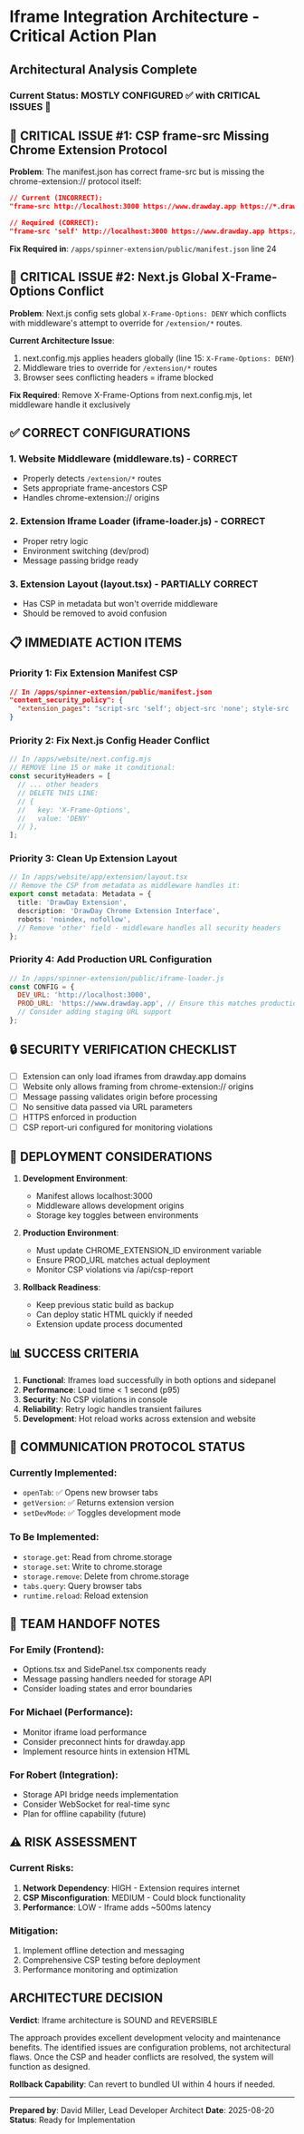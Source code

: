 # Iframe Integration Architecture - Critical Action Plan

## Architectural Analysis Complete

### Current Status: MOSTLY CONFIGURED ✅ with CRITICAL ISSUES 🔴

## 🔴 CRITICAL ISSUE #1: CSP frame-src Missing Chrome Extension Protocol

**Problem**: The manifest.json has correct frame-src but is missing the chrome-extension:// protocol itself:

```json
// Current (INCORRECT):
"frame-src http://localhost:3000 https://www.drawday.app https://*.drawday.app;"

// Required (CORRECT):
"frame-src 'self' http://localhost:3000 https://www.drawday.app https://*.drawday.app;"
```

**Fix Required in**: `/apps/spinner-extension/public/manifest.json` line 24

## 🔴 CRITICAL ISSUE #2: Next.js Global X-Frame-Options Conflict

**Problem**: Next.js config sets global `X-Frame-Options: DENY` which conflicts with middleware's attempt to override for `/extension/*` routes.

**Current Architecture Issue**:

1. next.config.mjs applies headers globally (line 15: `X-Frame-Options: DENY`)
2. Middleware tries to override for `/extension/*` routes
3. Browser sees conflicting headers = iframe blocked

**Fix Required**: Remove X-Frame-Options from next.config.mjs, let middleware handle it exclusively

## ✅ CORRECT CONFIGURATIONS

### 1. Website Middleware (middleware.ts) - CORRECT

- Properly detects `/extension/*` routes
- Sets appropriate frame-ancestors CSP
- Handles chrome-extension:// origins

### 2. Extension Iframe Loader (iframe-loader.js) - CORRECT

- Proper retry logic
- Environment switching (dev/prod)
- Message passing bridge ready

### 3. Extension Layout (layout.tsx) - PARTIALLY CORRECT

- Has CSP in metadata but won't override middleware
- Should be removed to avoid confusion

## 📋 IMMEDIATE ACTION ITEMS

### Priority 1: Fix Extension Manifest CSP

```json
// In /apps/spinner-extension/public/manifest.json
"content_security_policy": {
  "extension_pages": "script-src 'self'; object-src 'none'; style-src 'self' 'unsafe-inline'; frame-src 'self' http://localhost:3000 https://www.drawday.app https://*.drawday.app;"
}
```

### Priority 2: Fix Next.js Config Header Conflict

```javascript
// In /apps/website/next.config.mjs
// REMOVE line 15 or make it conditional:
const securityHeaders = [
  // ... other headers
  // DELETE THIS LINE:
  // {
  //   key: 'X-Frame-Options',
  //   value: 'DENY'
  // },
];
```

### Priority 3: Clean Up Extension Layout

```typescript
// In /apps/website/app/extension/layout.tsx
// Remove the CSP from metadata as middleware handles it:
export const metadata: Metadata = {
  title: 'DrawDay Extension',
  description: 'DrawDay Chrome Extension Interface',
  robots: 'noindex, nofollow',
  // Remove 'other' field - middleware handles all security headers
};
```

### Priority 4: Add Production URL Configuration

```javascript
// In /apps/spinner-extension/public/iframe-loader.js
const CONFIG = {
  DEV_URL: 'http://localhost:3000',
  PROD_URL: 'https://www.drawday.app', // Ensure this matches production
  // Consider adding staging URL support
};
```

## 🔒 SECURITY VERIFICATION CHECKLIST

- [ ] Extension can only load iframes from drawday.app domains
- [ ] Website only allows framing from chrome-extension:// origins
- [ ] Message passing validates origin before processing
- [ ] No sensitive data passed via URL parameters
- [ ] HTTPS enforced in production
- [ ] CSP report-uri configured for monitoring violations

## 🚀 DEPLOYMENT CONSIDERATIONS

1. **Development Environment**:
   - Manifest allows localhost:3000
   - Middleware allows development origins
   - Storage key toggles between environments

2. **Production Environment**:
   - Must update CHROME_EXTENSION_ID environment variable
   - Ensure PROD_URL matches actual deployment
   - Monitor CSP violations via /api/csp-report

3. **Rollback Readiness**:
   - Keep previous static build as backup
   - Can deploy static HTML quickly if needed
   - Extension update process documented

## 📊 SUCCESS CRITERIA

1. **Functional**: Iframes load successfully in both options and sidepanel
2. **Performance**: Load time < 1 second (p95)
3. **Security**: No CSP violations in console
4. **Reliability**: Retry logic handles transient failures
5. **Development**: Hot reload works across extension and website

## 🔄 COMMUNICATION PROTOCOL STATUS

### Currently Implemented:

- `openTab`: ✅ Opens new browser tabs
- `getVersion`: ✅ Returns extension version
- `setDevMode`: ✅ Toggles development mode

### To Be Implemented:

- `storage.get`: Read from chrome.storage
- `storage.set`: Write to chrome.storage
- `storage.remove`: Delete from chrome.storage
- `tabs.query`: Query browser tabs
- `runtime.reload`: Reload extension

## 📝 TEAM HANDOFF NOTES

### For Emily (Frontend):

- Options.tsx and SidePanel.tsx components ready
- Message passing handlers needed for storage API
- Consider loading states and error boundaries

### For Michael (Performance):

- Monitor iframe load performance
- Consider preconnect hints for drawday.app
- Implement resource hints in extension HTML

### For Robert (Integration):

- Storage API bridge needs implementation
- Consider WebSocket for real-time sync
- Plan for offline capability (future)

## ⚠️ RISK ASSESSMENT

### Current Risks:

1. **Network Dependency**: HIGH - Extension requires internet
2. **CSP Misconfiguration**: MEDIUM - Could block functionality
3. **Performance**: LOW - Iframe adds ~500ms latency

### Mitigation:

1. Implement offline detection and messaging
2. Comprehensive CSP testing before deployment
3. Performance monitoring and optimization

## ARCHITECTURE DECISION

**Verdict**: Iframe architecture is SOUND and REVERSIBLE

The approach provides excellent development velocity and maintenance benefits. The identified issues are configuration problems, not architectural flaws. Once the CSP and header conflicts are resolved, the system will function as designed.

**Rollback Capability**: Can revert to bundled UI within 4 hours if needed.

---

**Prepared by**: David Miller, Lead Developer Architect
**Date**: 2025-08-20
**Status**: Ready for Implementation
